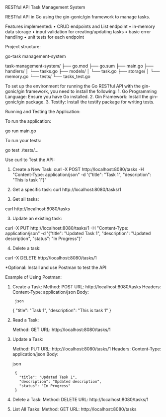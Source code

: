 RESTful API Task Management System

RESTful API in Go using the gin-gonic/gin framework to manage tasks.

Features implemented:
    • CRUD endpoints and List endpoint 
    • in-memory data storage
    • input validation for creating/updating tasks
    • basic error handling
    • unit tests for each endpoint

Project structure:

go-task management-system

task-management-system/
    ├── go.mod
    ├── go.sum
    ├── main.go
    ├── handlers/
    │   └── tasks.go
    ├── models/
    │   └── task.go
    ├── storage/
    │   └── memory.go
    └── tests/
        └── tasks_test.go


To set up the environment for running the Go RESTful API with the gin-gonic/gin framework, you need to install the following:
    1. Go Programming Language: Ensure you have Go installed.
    2. Gin Framework: Install the gin-gonic/gin package.
    3. Testify: Install the testify package for writing tests.

Running and Testing the Application:

To run the application:

go run main.go

To run your tests:

go test ./tests/...


Use curl to Test the API:

1. Create a New Task:
curl -X POST http://localhost:8080/tasks -H "Content-Type: application/json" -d '{"title": "Task 1", "description": "This is task 1"}'


2. Get a specific task:
curl http://localhost:8080/tasks/1

3. Get all tasks:

curl http://localhost:8080/tasks

3. Update an existing task:

curl -X PUT http://localhost:8080/tasks/1 -H "Content-Type: application/json" -d '{"title": "Updated Task 1", "description": "Updated description", "status": "In Progress"}'

4. Delete a task:

curl -X DELETE http://localhost:8080/tasks/1


*Optional: Install and use Postman to test the API


Example of Using Postman:

1. Create a Task:
        Method: POST
        URL: http://localhost:8080/tasks
        Headers: Content-Type: application/json
        Body:

        json

    {
      "title": "Task 1",
      "description": "This is task 1"
    }

2. Read a Task:

    Method: GET
    URL: http://localhost:8080/tasks/1

3. Update a Task:

    Method: PUT
    URL: http://localhost:8080/tasks/1
    Headers: Content-Type: application/json
    Body:

    json

        {
          "title": "Updated Task 1",
          "description": "Updated description",
          "status": "In Progress"
        }

4. Delete a Task:
        Method: DELETE
        URL: http://localhost:8080/tasks/1


5. List All Tasks:
        Method: GET
        URL: http://localhost:8080/tasks

